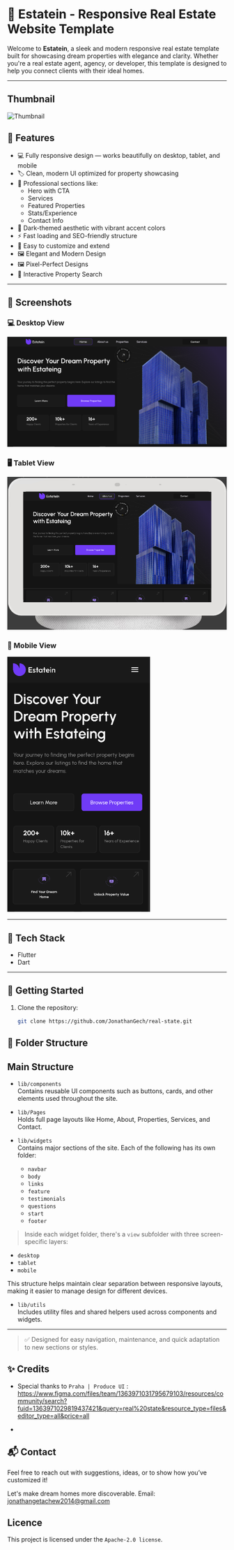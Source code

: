 # 🏡 Estatein - Responsive Real Estate Website Template

Welcome to **Estatein**, a sleek and modern responsive real estate template built for showcasing dream properties with elegance and clarity. Whether you're a real estate agent, agency, or developer, this template is designed to help you connect clients with their ideal homes.

---
## Thumbnail
![Thumbnail](./screenshots/Thumbnail.jpg)

## 🚀 Features

- 💻 Fully responsive design — works beautifully on desktop, tablet, and mobile
- 🏷️ Clean, modern UI optimized for property showcasing
- 💼 Professional sections like: 
  - Hero with CTA
  - Services
  - Featured Properties
  - Stats/Experience
  - Contact Info
- 🌙 Dark-themed aesthetic with vibrant accent colors
- ⚡ Fast loading and SEO-friendly structure
- 🔄 Easy to customize and extend
- 🖼️ Elegant and Modern Design
- 🖼️ Pixel-Perfect Designs
- 💎 Interactive Property Search




---

## 📸 Screenshots

### 💻 Desktop View
![Desktop View](./screenshots/desktop.png)

### 🖥️ Tablet View
![Tablet View](./screenshots/tablet.png)

### 📱 Mobile View
![Mobile View](./screenshots/mobile.png)


---

## 🧩 Tech Stack

- Flutter
- Dart

---

## 🔧 Getting Started

1. Clone the repository:
   ```bash
   git clone https://github.com/JonathanGech/real-state.git

## 📂 Folder Structure
## Main Structure

- `lib/components`  
  Contains reusable UI components such as buttons, cards, and other elements used throughout the site.

- `lib/Pages`  
  Holds full page layouts like Home, About, Properties, Services, and Contact.

- `lib/widgets`  
  Contains major sections of the site. Each of the following has its own folder:
  - `navbar`
  - `body`
  - `links`
  - `feature`
  - `testimonials`
  - `questions`
  - `start`
  - `footer`

> Inside each widget folder, there's a `view` subfolder with three screen-specific layers:
  - `desktop`
  - `tablet`
  - `mobile`

This structure helps maintain clear separation between responsive layouts, making it easier to manage design for different devices.

- `lib/utils`  
  Includes utility files and shared helpers used across components and widgets.

---

> ✅ Designed for easy navigation, maintenance, and quick adaptation to new sections or styles.

## ✨ Credits
 - Special thanks to `Praha | Produce UI` : https://www.figma.com/files/team/1363971031795679103/resources/community/search?fuid=1363971029819437421&query=real%20state&resource_type=files&editor_type=all&price=all
 

 - 

## 📬 Contact

Feel free to reach out with suggestions, ideas, or to show how you’ve customized it!

Let's make dream homes more discoverable. 
Email: jonathangetachew2014@gmail.com

## Licence
This project is licensed under the `Apache-2.0 license`.
